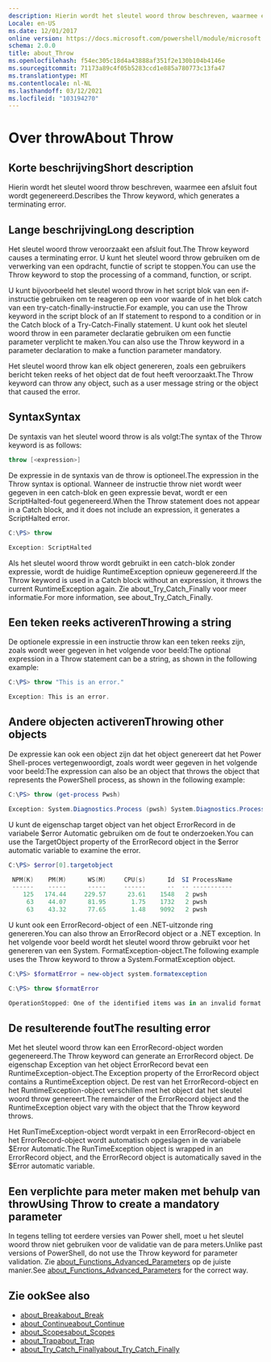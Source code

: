 ```yaml
---
description: Hierin wordt het sleutel woord throw beschreven, waarmee een afsluit fout wordt gegenereerd.
Locale: en-US
ms.date: 12/01/2017
online version: https://docs.microsoft.com/powershell/module/microsoft.powershell.core/about/about_throw?view=powershell-7.1&WT.mc_id=ps-gethelp
schema: 2.0.0
title: about_Throw
ms.openlocfilehash: f54ec305c18d4a43888af351f2e130b104b4146e
ms.sourcegitcommit: 71173a89c4f05b5283ccd1e885a780773c13fa47
ms.translationtype: MT
ms.contentlocale: nl-NL
ms.lasthandoff: 03/12/2021
ms.locfileid: "103194270"
---
```

# <a name="about-throw"></a><span data-ttu-id="d3d06-103">Over throw</span><span class="sxs-lookup"><span data-stu-id="d3d06-103">About Throw</span></span>

## <a name="short-description"></a><span data-ttu-id="d3d06-104">Korte beschrijving</span><span class="sxs-lookup"><span data-stu-id="d3d06-104">Short description</span></span>
<span data-ttu-id="d3d06-105">Hierin wordt het sleutel woord throw beschreven, waarmee een afsluit fout wordt gegenereerd.</span><span class="sxs-lookup"><span data-stu-id="d3d06-105">Describes the Throw keyword, which generates a terminating error.</span></span>

## <a name="long-description"></a><span data-ttu-id="d3d06-106">Lange beschrijving</span><span class="sxs-lookup"><span data-stu-id="d3d06-106">Long description</span></span>

<span data-ttu-id="d3d06-107">Het sleutel woord throw veroorzaakt een afsluit fout.</span><span class="sxs-lookup"><span data-stu-id="d3d06-107">The Throw keyword causes a terminating error.</span></span> <span data-ttu-id="d3d06-108">U kunt het sleutel woord throw gebruiken om de verwerking van een opdracht, functie of script te stoppen.</span><span class="sxs-lookup"><span data-stu-id="d3d06-108">You can use the Throw keyword to stop the processing of a command, function, or script.</span></span>

<span data-ttu-id="d3d06-109">U kunt bijvoorbeeld het sleutel woord throw in het script blok van een if-instructie gebruiken om te reageren op een voor waarde of in het blok catch van een try-catch-finally-instructie.</span><span class="sxs-lookup"><span data-stu-id="d3d06-109">For example, you can use the Throw keyword in the script block of an If statement to respond to a condition or in the Catch block of a Try-Catch-Finally statement.</span></span> <span data-ttu-id="d3d06-110">U kunt ook het sleutel woord throw in een parameter declaratie gebruiken om een functie parameter verplicht te maken.</span><span class="sxs-lookup"><span data-stu-id="d3d06-110">You can also use the Throw keyword in a parameter declaration to make a function parameter mandatory.</span></span>

<span data-ttu-id="d3d06-111">Het sleutel woord throw kan elk object genereren, zoals een gebruikers bericht teken reeks of het object dat de fout heeft veroorzaakt.</span><span class="sxs-lookup"><span data-stu-id="d3d06-111">The Throw keyword can throw any object, such as a user message string or the object that caused the error.</span></span>

## <a name="syntax"></a><span data-ttu-id="d3d06-112">Syntax</span><span class="sxs-lookup"><span data-stu-id="d3d06-112">Syntax</span></span>

<span data-ttu-id="d3d06-113">De syntaxis van het sleutel woord throw is als volgt:</span><span class="sxs-lookup"><span data-stu-id="d3d06-113">The syntax of the Throw keyword is as follows:</span></span>

```powershell
throw [<expression>]
```

<span data-ttu-id="d3d06-114">De expressie in de syntaxis van de throw is optioneel.</span><span class="sxs-lookup"><span data-stu-id="d3d06-114">The expression in the Throw syntax is optional.</span></span> <span data-ttu-id="d3d06-115">Wanneer de instructie throw niet wordt weer gegeven in een catch-blok en geen expressie bevat, wordt er een ScriptHalted-fout gegenereerd.</span><span class="sxs-lookup"><span data-stu-id="d3d06-115">When the Throw statement does not appear in a Catch block, and it does not include an expression, it generates a ScriptHalted error.</span></span>

```powershell
C:\PS> throw

Exception: ScriptHalted
```

<span data-ttu-id="d3d06-116">Als het sleutel woord throw wordt gebruikt in een catch-blok zonder expressie, wordt de huidige RuntimeException opnieuw gegenereerd.</span><span class="sxs-lookup"><span data-stu-id="d3d06-116">If the Throw keyword is used in a Catch block without an expression, it throws the current RuntimeException again.</span></span> <span data-ttu-id="d3d06-117">Zie about_Try_Catch_Finally voor meer informatie.</span><span class="sxs-lookup"><span data-stu-id="d3d06-117">For more information, see about_Try_Catch_Finally.</span></span>

## <a name="throwing-a-string"></a><span data-ttu-id="d3d06-118">Een teken reeks activeren</span><span class="sxs-lookup"><span data-stu-id="d3d06-118">Throwing a string</span></span>

<span data-ttu-id="d3d06-119">De optionele expressie in een instructie throw kan een teken reeks zijn, zoals wordt weer gegeven in het volgende voor beeld:</span><span class="sxs-lookup"><span data-stu-id="d3d06-119">The optional expression in a Throw statement can be a string, as shown in the following example:</span></span>

```powershell
C:\PS> throw "This is an error."

Exception: This is an error.
```

## <a name="throwing-other-objects"></a><span data-ttu-id="d3d06-120">Andere objecten activeren</span><span class="sxs-lookup"><span data-stu-id="d3d06-120">Throwing other objects</span></span>

<span data-ttu-id="d3d06-121">De expressie kan ook een object zijn dat het object genereert dat het Power Shell-proces vertegenwoordigt, zoals wordt weer gegeven in het volgende voor beeld:</span><span class="sxs-lookup"><span data-stu-id="d3d06-121">The expression can also be an object that throws the object that represents the PowerShell process, as shown in the following example:</span></span>

```powershell
C:\PS> throw (get-process Pwsh)

Exception: System.Diagnostics.Process (pwsh) System.Diagnostics.Process (pwsh) System.Diagnostics.Process (pwsh)
```

<span data-ttu-id="d3d06-122">U kunt de eigenschap target object van het object ErrorRecord in de variabele $error Automatic gebruiken om de fout te onderzoeken.</span><span class="sxs-lookup"><span data-stu-id="d3d06-122">You can use the TargetObject property of the ErrorRecord object in the $error automatic variable to examine the error.</span></span>

```powershell
C:\PS> $error[0].targetobject

 NPM(K)    PM(M)      WS(M)     CPU(s)      Id  SI ProcessName
 ------    -----      -----     ------      --  -- -----------
    125   174.44     229.57      23.61    1548   2 pwsh
     63    44.07      81.95       1.75    1732   2 pwsh
     63    43.32      77.65       1.48    9092   2 pwsh
```

<span data-ttu-id="d3d06-123">U kunt ook een ErrorRecord-object of een .NET-uitzonde ring genereren.</span><span class="sxs-lookup"><span data-stu-id="d3d06-123">You can also throw an ErrorRecord object or a .NET exception.</span></span> <span data-ttu-id="d3d06-124">In het volgende voor beeld wordt het sleutel woord throw gebruikt voor het genereren van een System. FormatException-object.</span><span class="sxs-lookup"><span data-stu-id="d3d06-124">The following example uses the Throw keyword to throw a System.FormatException object.</span></span>

```powershell
C:\PS> $formatError = new-object system.formatexception

C:\PS> throw $formatError

OperationStopped: One of the identified items was in an invalid format.
```

## <a name="the-resulting-error"></a><span data-ttu-id="d3d06-125">De resulterende fout</span><span class="sxs-lookup"><span data-stu-id="d3d06-125">The resulting error</span></span>

<span data-ttu-id="d3d06-126">Met het sleutel woord throw kan een ErrorRecord-object worden gegenereerd.</span><span class="sxs-lookup"><span data-stu-id="d3d06-126">The Throw keyword can generate an ErrorRecord object.</span></span> <span data-ttu-id="d3d06-127">De eigenschap Exception van het object ErrorRecord bevat een RuntimeException-object.</span><span class="sxs-lookup"><span data-stu-id="d3d06-127">The Exception property of the ErrorRecord object contains a RuntimeException object.</span></span> <span data-ttu-id="d3d06-128">De rest van het ErrorRecord-object en het RuntimeException-object verschillen met het object dat het sleutel woord throw genereert.</span><span class="sxs-lookup"><span data-stu-id="d3d06-128">The remainder of the ErrorRecord object and the RuntimeException object vary with the object that the Throw keyword throws.</span></span>

<span data-ttu-id="d3d06-129">Het RunTimeException-object wordt verpakt in een ErrorRecord-object en het ErrorRecord-object wordt automatisch opgeslagen in de variabele $Error Automatic.</span><span class="sxs-lookup"><span data-stu-id="d3d06-129">The RunTimeException object is wrapped in an ErrorRecord object, and the ErrorRecord object is automatically saved in the $Error automatic variable.</span></span>

## <a name="using-throw-to-create-a-mandatory-parameter"></a><span data-ttu-id="d3d06-130">Een verplichte para meter maken met behulp van throw</span><span class="sxs-lookup"><span data-stu-id="d3d06-130">Using Throw to create a mandatory parameter</span></span>

<span data-ttu-id="d3d06-131">In tegens telling tot eerdere versies van Power shell, moet u het sleutel woord throw niet gebruiken voor de validatie van de para meters.</span><span class="sxs-lookup"><span data-stu-id="d3d06-131">Unlike past versions of PowerShell, do not use the Throw keyword for parameter validation.</span></span> <span data-ttu-id="d3d06-132">Zie [about_Functions_Advanced_Parameters](about_Functions_Advanced_Parameters.md) op de juiste manier.</span><span class="sxs-lookup"><span data-stu-id="d3d06-132">See [about_Functions_Advanced_Parameters](about_Functions_Advanced_Parameters.md) for the correct way.</span></span>

## <a name="see-also"></a><span data-ttu-id="d3d06-133">Zie ook</span><span class="sxs-lookup"><span data-stu-id="d3d06-133">See also</span></span>

- [<span data-ttu-id="d3d06-134">about_Break</span><span class="sxs-lookup"><span data-stu-id="d3d06-134">about_Break</span></span>](about_Break.md)
- [<span data-ttu-id="d3d06-135">about_Continue</span><span class="sxs-lookup"><span data-stu-id="d3d06-135">about_Continue</span></span>](about_Continue.md)
- [<span data-ttu-id="d3d06-136">about_Scopes</span><span class="sxs-lookup"><span data-stu-id="d3d06-136">about_Scopes</span></span>](about_Scopes.md)
- [<span data-ttu-id="d3d06-137">about_Trap</span><span class="sxs-lookup"><span data-stu-id="d3d06-137">about_Trap</span></span>](about_Trap.md)
- [<span data-ttu-id="d3d06-138">about_Try_Catch_Finally</span><span class="sxs-lookup"><span data-stu-id="d3d06-138">about_Try_Catch_Finally</span></span>](about_Try_Catch_Finally.md)
